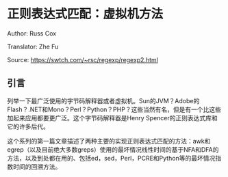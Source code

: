 # 正则表达式匹配：虚拟机方法

Author: Russ Cox

Translator: Zhe Fu

Source: https://swtch.com/~rsc/regexp/regexp2.html

## 引言

列举一下最广泛使用的字节码解释器或者虚拟机。Sun的JVM？Adobe的Flash？.NET和Mono？Perl？Python？PHP？这些当然有名，但是有一个比这些加起来应用都要更广泛。这个字节码解释器是Henry Spencer的正则表达式库和它的许多后代。

这个系列的第一篇文章描述了两种主要的实现正则表达式匹配的方法：awk和egrep（以及目前绝大多数greps）使用的最坏情况线性时间的基于NFA和DFA的方法，以及到处都在用的、包括ed，sed，Perl，PCRE和Python等的最坏情况指数时间的回溯方法。

